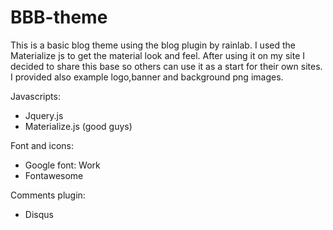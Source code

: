 # BBB-theme
This is a basic blog theme using the blog plugin by rainlab. 
I used the Materialize js to get the material look and feel.
After using it on my site I decided to share this base so others can use it as a start for their own sites.
I provided also example logo,banner and background png images.

Javascripts:
+ Jquery.js
+ Materialize.js (good guys)

Font and icons:
+ Google font: Work
+ Fontawesome

Comments plugin:
+ Disqus
